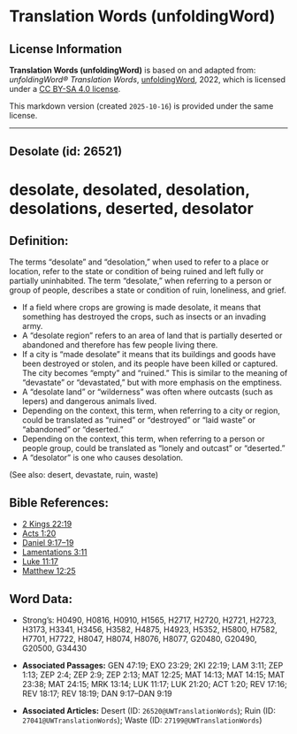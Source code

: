 # Translation Words (unfoldingWord)

## License Information

**Translation Words (unfoldingWord)** is based on and adapted from: _unfoldingWord® Translation Words_, [unfoldingWord](https://unfoldingword.org/utw), 2022, which is licensed under a [CC BY-SA 4.0 license](https://creativecommons.org/licenses/by-sa/4.0/legalcode.en).

This markdown version (created `2025-10-16`) is provided under the same license.



--------------------------------

## Desolate (id: 26521)

desolate, desolated, desolation, desolations, deserted, desolator
=================================================================

Definition:
-----------

The terms “desolate” and “desolation,” when used to refer to a place or location, refer to the state or condition of being ruined and left fully or partially uninhabited. The term “desolate,” when referring to a person or group of people, describes a state or condition of ruin, loneliness, and grief.

* If a field where crops are growing is made desolate, it means that something has destroyed the crops, such as insects or an invading army.
* A “desolate region” refers to an area of land that is partially deserted or abandoned and therefore has few people living there.
* If a city is “made desolate” it means that its buildings and goods have been destroyed or stolen, and its people have been killed or captured. The city becomes “empty” and “ruined.” This is similar to the meaning of “devastate” or “devastated,” but with more emphasis on the emptiness.
* A “desolate land” or “wilderness” was often where outcasts (such as lepers) and dangerous animals lived.
* Depending on the context, this term, when referring to a city or region, could be translated as “ruined” or “destroyed” or “laid waste” or “abandoned” or “deserted.”
* Depending on the context, this term, when referring to a person or people group, could be translated as “lonely and outcast” or “deserted.”
* A “desolator” is one who causes desolation.

(See also: desert, devastate, ruin, waste)

Bible References:
-----------------

* [2 Kings 22:19](https://ref.ly/2Kgs22:19)
* [Acts 1:20](https://ref.ly/Acts1:20)
* [Daniel 9:17–19](https://ref.ly/Dan9:17-Dan9:19)
* [Lamentations 3:11](https://ref.ly/Lam3:11)
* [Luke 11:17](https://ref.ly/Luke11:17)
* [Matthew 12:25](https://ref.ly/Matt12:25)

Word Data:
----------

* Strong’s: H0490, H0816, H0910, H1565, H2717, H2720, H2721, H2723, H3173, H3341, H3456, H3582, H4875, H4923, H5352, H5800, H7582, H7701, H7722, H8047, H8074, H8076, H8077, G20480, G20490, G20500, G34430

* **Associated Passages:** GEN 47:19; EXO 23:29; 2KI 22:19; LAM 3:11; ZEP 1:13; ZEP 2:4; ZEP 2:9; ZEP 2:13; MAT 12:25; MAT 14:13; MAT 14:15; MAT 23:38; MAT 24:15; MRK 13:14; LUK 11:17; LUK 21:20; ACT 1:20; REV 17:16; REV 18:17; REV 18:19; DAN 9:17–DAN 9:19
* **Associated Articles:** Desert (ID: `26520@UWTranslationWords`); Ruin (ID: `27041@UWTranslationWords`); Waste (ID: `27199@UWTranslationWords`)

